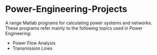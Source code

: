 # Power-Engineering-Projects
A range Matlab programs for calculating power systems and networks. These programs refer mainly to the following topics used in Power Engineering:
- Power Flow Analysis
- Transmission Lines

